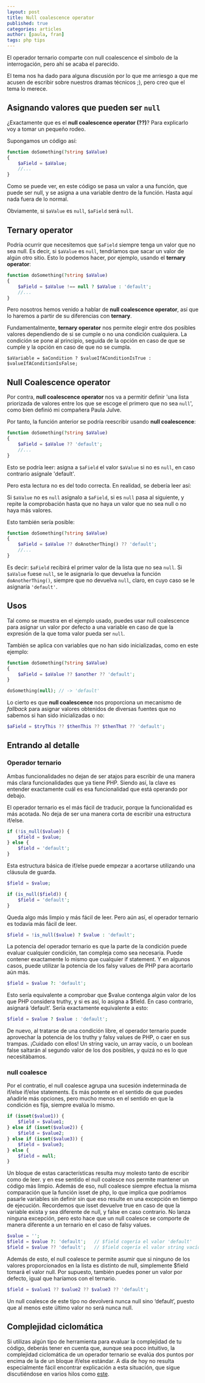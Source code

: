 ```yaml
---
layout: post
title: Null coalescence operator
published: true
categories: articles
author: [paula, fran]
tags: php tips
---
```


El operador ternario comparte con null coalescence el símbolo de la interrogación, pero ahí se acaba el parecido.

El tema nos ha dado para alguna discusión por lo que me arriesgo a que me acusen de escribir sobre nuestros dramas técnicos ;), pero creo que el tema lo merece.

## Asignando valores que pueden ser `null`

¿Exactamente que es el **null coalescence operator (??)**? Para explicarlo voy a tomar un pequeño rodeo.

Supongamos un código así:

```php
function doSomething(?string $aValue)
{
    $aField = $aValue;
    //...
}
```

Como se puede ver, en este código se pasa un valor a una función, que puede ser null, y se asigna a una variable dentro de la función. Hasta aquí nada fuera de lo normal.

Obviamente, si `$aValue` es `null`, `$aField` será `null`.

## Ternary operator

Podría ocurrir que necesitemos que `$aField` siempre tenga un valor que no sea null. Es decir, si `$aValue` es `null`, tendríamos que sacar un valor de algún otro sitio. Esto lo podemos hacer, por ejemplo, usando el **ternary operator**:

```php
function doSomething(?string $aValue)
{
    $aField = $aValue !== null ? $aValue : 'default';
    //...
}
```

Pero nosotros hemos venido a hablar de **null coalescence operator**, así que lo haremos a partir de su diferencias con **ternary**.

Fundamentalmente, **ternary operator** nos permite elegir entre dos posibles valores dependiendo de si se cumple o no una condición cualquiera. La condición se pone al principio, seguida de la opción en caso de que se cumple y la opción en caso de que no se cumpla.

```
$aVariable = $aCondition ? $valueIfAConditionIsTrue : $valueIfAConditionIsFalse;
```

## Null Coalescence operator

Por contra, **null coalescence operator** nos va a permitir definir 'una lista priorizada de valores entre los que se escoge el primero que no sea `null`', como bien definió mi compañera Paula Julve.

Por tanto, la función anterior se podría reescribir usando **null coalescence**:

```php
function doSomething(?string $aValue)
{
    $aField = $aValue ?? 'default';
    //...
}
```

Esto se podría leer: asigna a `$aField` el valor `$aValue` si no es `null`, en caso contrario asígnale 'default'.

Pero esta lectura no es del todo correcta. En realidad, se debería leer así:

Si `$aValue` no es `null` asígnalo a `$aField`, si es `null` pasa al siguiente, y repite la comprobación hasta que no haya un valor que no sea null o no haya más valores.

Esto también sería posible:

```php
function doSomething(?string $aValue)
{
    $aField = $aValue ?? doAnotherThing() ?? 'default';
    //...
}
```

Es decir: `$aField` recibirá el primer valor de la lista que no sea `null`. Si `$aValue` fuese `null`, se le asignaría lo que devuelva la función `doAnotherThing()`, siempre que no devuelva `null`, claro, en cuyo caso se le asignaría `'default'`.

## Usos

Tal como se muestra en el ejemplo usado, puedes usar null coalescence para asignar un valor por defecto a una variable en caso de que la expresión de la que toma valor pueda ser `null`.

También se aplica con variables que no han sido inicializadas, como en este ejemplo:

```php
function doSomething(?string $aValue)
{
    $aField = $aValue ?? $another ?? 'default';
}

doSomething(null); // -> 'default'
```

Lo cierto es que **null coalescence** nos proporciona un mecanismo de *fallback* para asignar valores obtenidos de diversas fuentes que no sabemos si han sido inicializadas o no:

```php
$aField = $tryThis ?? $thenThis ?? $thenThat ?? 'default';
```


## Entrando al detalle

### Operador ternario

Ambas funcionalidades no dejan de ser atajos para escribir de una manera más clara funcionalidades que ya tiene PHP. Siendo así, la clave es entender exactamente cuál es esa funcionalidad que está operando por debajo.


El operador ternario es el más fácil de traducir, porque la funcionalidad es más acotada. No deja de ser una manera corta de escribir una estructura if/else.

```php
if (!is_null($value)) {
    $field = $value;
} else {
    $field = 'default';
}
```

Esta estructura básica de if/else puede empezar a acortarse utilizando una cláusula de guarda.

```php
$field = $value;

if (is_null($field)) {
    $field = 'default';
}
```

Queda algo más limpio y más fácil de leer. Pero aún así, el operador ternario es todavía más fácil de leer.

````php
$field = !is_null($value) ? $value : 'default';
````

La potencia del operador ternario es que la parte de la condición puede evaluar cualquier condición, tan compleja como sea necesaria. Puede contener exactamente lo mismo que cualquier if statement. Y en algunos casos, puede utilizar la potencia de los falsy values de PHP para acortarlo aún más.

````php
$field = $value ?: 'default';
````

Esto sería equivalente a comprobar que $value contenga algún valor de los que PHP considera truthy, y si es así, lo asigna a $field. En caso contrario, asignará ‘default’. Sería exactamente equivalente a esto:

```php
$field = $value ? $value : 'default';
```

De nuevo, al tratarse de una condición libre, el operador ternario puede aprovechar la potencia de los truthy y falsy values de PHP, o caer en sus trampas. ¡Cuidado con ellos! Un string vacío, un array vacío, o un boolean false saltarán al segundo valor de los dos posibles, y quizá no es lo que necesitábamos.


### null coalesce

Por el contratio, el null coalesce agrupa una sucesión indeterminada de if/else if/else statements. Es más potente en el sentido de que puedes añadirle más opciones, pero mucho menos en el sentido en que la condición es fija, siempre evalúa lo mismo.

```php
if (isset($value1)) {
    $field = $value1;
} else if (isset($value2)) {
    $field = $value2;
} else if (isset($value3)) {
    $field = $value3;
} else {
    $field = null;
}
```

Un bloque de estas características resulta muy molesto tanto de escribir como de leer. y en ese sentido el null coalesce nos permite mantener un código más limpio. Además de eso, null coalesce siempre efectua la misma comparación que la función isset de php, lo que implica que podríamos pasarle variables sin definir sin que eso resulte en una excepción en tiempo de ejecución. Recordemos que isset devuelve true en caso de que la variable exista y sea diferente de null, y false en caso contrario. No lanza ninguna excepción, pero esto hace que un null coalesce se comporte de manera diferente a un ternario en el caso de falsy values.

```php
$value = '';
$field = $value ?: 'default';   // $field cogería el valor 'default'
$field = $value ?? 'default';   // $field cogería el valor string vacío
```

Además de esto, el null coalesce te permite asumir que si ninguno de los valores proporcionados en la lista es distinto de null, simplemente $field tomará el valor null. Por supuesto, también puedes poner un valor por defecto, igual que haríamos con el ternario.

```php
$field = $value1 ?? $value2 ?? $value3 ?? 'default';
```

Un null coalesce de este tipo no devolverá nunca null sino ‘default’, puesto que al menos este último valor no será nunca null.


## Complejidad ciclomática

Si utilizas algún tipo de herramienta para evaluar la complejidad de tu código, deberás tener en cuenta que, aunque sea poco intuitivo, la complejidad ciclomática de un operador ternario se evalúa dos puntos por encima de la de un bloque if/else estándar. A día de hoy no resulta especialmente fácil encontrar explicación a esta situación, que sigue discutiéndose en varios hilos como [este](https://stackoverflow.com/questions/24197973/why-is-the-ternary-operator-more-complex-than-if-else).

